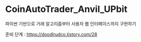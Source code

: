 # CoinAutoTrader_Anvil_UPbit
파이썬 기반으로 거래 알고리즘부터 사용자 웹 인터페이스까지 구현하기

준비 단계 : https://doodlrudco.tistory.com/28
